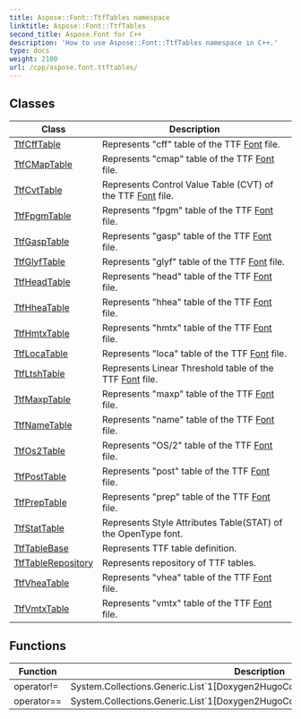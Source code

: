```yaml
---
title: Aspose::Font::TtfTables namespace
linktitle: Aspose::Font::TtfTables
second_title: Aspose.Font for C++
description: 'How to use Aspose::Font::TtfTables namespace in C++.'
type: docs
weight: 2100
url: /cpp/aspose.font.ttftables/
---
```




## Classes

| Class | Description |
| --- | --- |
| [TtfCffTable](./ttfcfftable/) | Represents "cff" table of the TTF [Font](../aspose.font/font/) file. |
| [TtfCMapTable](./ttfcmaptable/) | Represents "cmap" table of the TTF [Font](../aspose.font/font/) file. |
| [TtfCvtTable](./ttfcvttable/) | Represents Control Value Table (CVT) of the TTF [Font](../aspose.font/font/) file. |
| [TtfFpgmTable](./ttffpgmtable/) | Represents "fpgm" table of the TTF [Font](../aspose.font/font/) file. |
| [TtfGaspTable](./ttfgasptable/) | Represents "gasp" table of the TTF [Font](../aspose.font/font/) file. |
| [TtfGlyfTable](./ttfglyftable/) | Represents "glyf" table of the TTF [Font](../aspose.font/font/) file. |
| [TtfHeadTable](./ttfheadtable/) | Represents "head" table of the TTF [Font](../aspose.font/font/) file. |
| [TtfHheaTable](./ttfhheatable/) | Represents "hhea" table of the TTF [Font](../aspose.font/font/) file. |
| [TtfHmtxTable](./ttfhmtxtable/) | Represents "hmtx" table of the TTF [Font](../aspose.font/font/) file. |
| [TtfLocaTable](./ttflocatable/) | Represents "loca" table of the TTF [Font](../aspose.font/font/) file. |
| [TtfLtshTable](./ttfltshtable/) | Represents Linear Threshold table of the TTF [Font](../aspose.font/font/) file. |
| [TtfMaxpTable](./ttfmaxptable/) | Represents "maxp" table of the TTF [Font](../aspose.font/font/) file. |
| [TtfNameTable](./ttfnametable/) | Represents "name" table of the TTF [Font](../aspose.font/font/) file. |
| [TtfOs2Table](./ttfos2table/) | Represents "OS/2" table of the TTF [Font](../aspose.font/font/) file. |
| [TtfPostTable](./ttfposttable/) | Represents "post" table of the TTF [Font](../aspose.font/font/) file. |
| [TtfPrepTable](./ttfpreptable/) | Represents "prep" table of the TTF [Font](../aspose.font/font/) file. |
| [TtfStatTable](./ttfstattable/) | Represents Style Attributes Table(STAT) of the OpenType font. |
| [TtfTableBase](./ttftablebase/) | Represents TTF table definition. |
| [TtfTableRepository](./ttftablerepository/) | Represents repository of TTF tables. |
| [TtfVheaTable](./ttfvheatable/) | Represents "vhea" table of the TTF [Font](../aspose.font/font/) file. |
| [TtfVmtxTable](./ttfvmtxtable/) | Represents "vmtx" table of the TTF [Font](../aspose.font/font/) file. |
## Functions

| Function | Description |
| --- | --- |
| operator!= | System.Collections.Generic.List`1[Doxygen2HugoConverter.Markup.SimpleMarkupEntry] |
| operator== | System.Collections.Generic.List`1[Doxygen2HugoConverter.Markup.SimpleMarkupEntry] |
